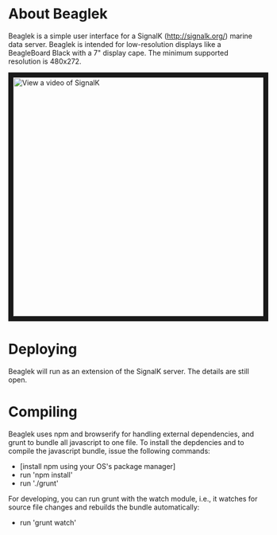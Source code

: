 # About Beaglek

Beaglek is a simple user interface for a SignalK (http://signalk.org/)
marine data server. Beaglek is intended for low-resolution
displays like a BeagleBoard Black with a 7" display cape. The minimum
supported resolution is 480x272.

<a href="http://www.youtube.com/watch?feature=player_embedded&v=oO2OyNLKvdY" target="_blank"><img src="http://img.youtube.com/vi/oO2OyNLKvdY/0.jpg" alt="View a video of SignalK" width="640" height="480" border="10" /></a>

# Deploying

Beaglek will run as an extension of the SignalK server. The details
are still open.

# Compiling

Beaglek uses npm and browserify for handling external dependencies,
and grunt to bundle all javascript to one file. To install the
depdencies and to compile the javascript bundle, issue the following
commands:

* [install npm using your OS's package manager]
* run 'npm install'
* run './grunt'

For developing, you can run grunt with the watch module, i.e., it watches
for source file changes and rebuilds the bundle automatically:

* run 'grunt watch'
